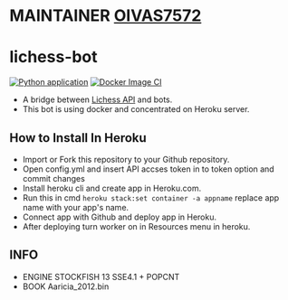 # MAINTAINER [OIVAS7572](https://github.com/OIVAS7572)

# lichess-bot

[![Python application](https://github.com/TheYoBots/lichess-bot-1/actions/workflows/python-app.yml/badge.svg)](https://github.com/TheYoBots/lichess-bot-1/actions/workflows/python-app.yml)
[![Docker Image CI](https://github.com/TheYoBots/lichess-bot-1/actions/workflows/docker-image.yml/badge.svg)](https://github.com/TheYoBots/lichess-bot-1/actions/workflows/docker-image.yml)

- A bridge between [Lichess API](https://lichess.org/api#tag/Chess-Bot) and bots.
- This bot is using docker and concentrated on Heroku server.

## How to Install In Heroku

- Import or Fork this repository to your Github repository.
- Open config.yml and insert API accses token in to token option and commit changes
- Install heroku cli and create app in Heroku.com.
- Run this in cmd `heroku stack:set container -a appname` replace app name with your app's name.
- Connect app with Github and deploy app in Heroku.
- After deploying turn worker on in Resources menu in heroku. 

## INFO

- ENGINE STOCKFISH 13 SSE4.1 + POPCNT
- BOOK Aaricia_2012.bin
